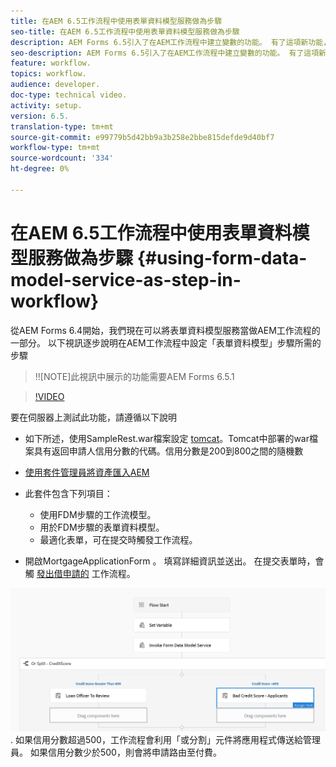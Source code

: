 ```yaml
---
title: 在AEM 6.5工作流程中使用表單資料模型服務做為步驟
seo-title: 在AEM 6.5工作流程中使用表單資料模型服務做為步驟
description: AEM Forms 6.5引入了在AEM工作流程中建立變數的功能。 有了這項新功能，在AEM Workflow中使用「叫用表單資料模型服務」變得十分簡單。 以下影片將引導您瞭解在AEM工作流程中使用「叫用表單資料模型服務」所涉及的步驟。
seo-description: AEM Forms 6.5引入了在AEM工作流程中建立變數的功能。 有了這項新功能，在AEM Workflow中使用「叫用表單資料模型服務」變得十分簡單。 以下影片將引導您瞭解在AEM工作流程中使用「叫用表單資料模型服務」所涉及的步驟。
feature: workflow.
topics: workflow.
audience: developer.
doc-type: technical video.
activity: setup.
version: 6.5.
translation-type: tm+mt
source-git-commit: e99779b5d42bb9a3b258e2bbe815defde9d40bf7
workflow-type: tm+mt
source-wordcount: '334'
ht-degree: 0%

---
```



# 在AEM 6.5工作流程中使用表單資料模型服務做為步驟 {#using-form-data-model-service-as-step-in-workflow}

從AEM Forms 6.4開始，我們現在可以將表單資料模型服務當做AEM工作流程的一部分。 以下視訊逐步說明在AEM工作流程中設定「表單資料模型」步驟所需的步驟

>!![NOTE]此視訊中展示的功能需要AEM Forms 6.5.1


>[!VIDEO](https://video.tv.adobe.com/v/28145?quality=9&learn=on)

要在伺服器上測試此功能，請遵循以下說明

* 如下所述，使用SampleRest.war檔案設定 [tomcat](https://helpx.adobe.com/experience-manager/kt/forms/using/preparing-datasource-for-form-data-model-tutorial-use.html)。Tomcat中部署的war檔案具有返回申請人信用分數的代碼。信用分數是200到800之間的隨機數

* [ 使用套件管理員將資產匯入AEM](assets/aem65-loanapplication.zip)
* 此套件包含下列項目：

   * 使用FDM步驟的工作流模型。
   * 用於FDM步驟的表單資料模型。
   * 最適化表單，可在提交時觸發工作流程。
* 開啟MortgageApplicationForm [](http://localhost:4502/content/dam/formsanddocuments/loanapplication/jcr:content?wcmmode=disabled)。 填寫詳細資訊並送出。 在提交表單時，會觸 [發出借申請的](http://http://localhost:4502/editor.html/conf/global/settings/workflow/models/LoanApplication2.html) 工作流程。

![ 工作流程 ](assets/invokefdm651.PNG).
如果信用分數超過500，工作流程會利用「或分割」元件將應用程式傳送給管理員。 如果信用分數少於500，則會將申請路由至付費。
